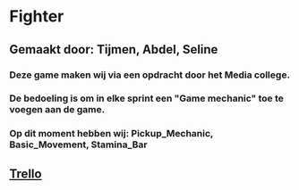 # Fighter
## Gemaakt door: Tijmen, Abdel, Seline
### Deze game maken wij via een opdracht door het Media college.
### De bedoeling is om in elke sprint een "Game mechanic" toe te voegen aan de game.
### Op dit moment hebben wij: Pickup_Mechanic, Basic_Movement, Stamina_Bar

## [Trello](https://trello.com/b/UAYefOPX/arcade-mechanics)

